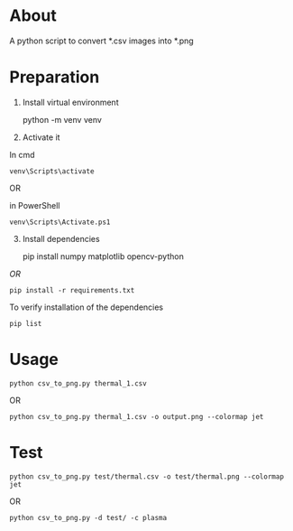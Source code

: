 # About

A python script to convert *.csv images into *.png


# Preparation

1) Install virtual environment

    python -m venv venv

2) Activate it 

In cmd

    venv\Scripts\activate 

OR

in PowerShell

    venv\Scripts\Activate.ps1

3) Install dependencies

    pip install numpy matplotlib opencv-python

*OR*

    pip install -r requirements.txt


To verify installation of the dependencies

    pip list


# Usage

    python csv_to_png.py thermal_1.csv

OR


    python csv_to_png.py thermal_1.csv -o output.png --colormap jet


# Test

    python csv_to_png.py test/thermal.csv -o test/thermal.png --colormap jet

OR

    python csv_to_png.py -d test/ -c plasma